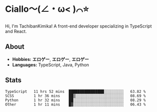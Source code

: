 # Ciallo～(∠・ω< )⌒⭐️

Hi, I'm TachibanKimika! A front-end developer specializing in TypeScript and React.

## About
- **Hobbies:** **エロゲー**, **エロゲー**, **エロゲー**
- **Languages:** TypeScript, Java, Python

## Stats
<!--START_SECTION:waka-->

```text
TypeScript   11 hrs 52 mins  ████████████████░░░░░░░░░   63.82 %
SCSS         1 hr 36 mins    ██▒░░░░░░░░░░░░░░░░░░░░░░   08.69 %
Python       1 hr 32 mins    ██░░░░░░░░░░░░░░░░░░░░░░░   08.29 %
Other        1 hr 11 mins    █▓░░░░░░░░░░░░░░░░░░░░░░░   06.43 %
```

<!--END_SECTION:waka-->

<!-- ![Metrics](https://metrics.lecoq.io/TachibanaKimika?template=classic&base.activity=0&base.community=0&base.repositories=0&languages=1&isocalendar=1&isocalendar.duration=half-year&languages.limit=8&languages.sections=most-used&languages.colors=github&languages.threshold=0%25&languages.indepth=false&languages.recent.load=300&languages.recent.days=14&config.timezone=Asia%2FShanghai)
 -->
